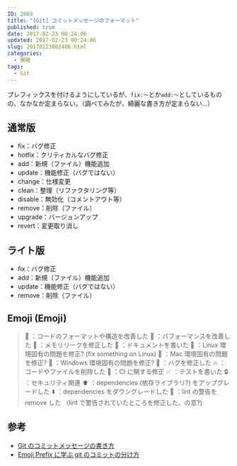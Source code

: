 ```yaml
---
ID: 2869
title: "[Git] コミットメッセージのフォーマット"
published: true
date: 2017-02-23 00:24:06
updated: 2017-02-23 00:24:06
slug: 20170223002406.html
categories:
  - 開発
tags:
  - Git
---
```


プレフィックスを付けるようにしているが、`fix:〜`とか`add:〜`としているものの、なかなか定まらない。（調べてみたが、綺麗な書き方が定まらない…）

<!--more-->

## 通常版

>

- fix：バグ修正
- hotfix：クリティカルなバグ修正
- add：新規（ファイル）機能追加
- update：機能修正（バグではない）
- change：仕様変更
- clean：整理（リファクタリング等）
- disable：無効化（コメントアウト等）
- remove：削除（ファイル）
- upgrade：バージョンアップ
- revert：変更取り消し
  >

## ライト版

>

- fix：バグ修正
- add：新規（ファイル）機能追加
- update：機能修正（バグではない）
- remove：削除（ファイル）
  >

## Emoji (Emoji)

> 🎨 ：コードのフォーマットや構造を改善した
> 🐎 ：パフォーマンスを改善した
> 🚱 ：メモリリークを修正した
> 📝 ：ドキュメントを書いた
> 🐧 ：Linux 環境固有の問題を修正? (fix something on Linux)
> 🍎 ：Mac 環境固有の問題を修正?
> 🏁 ：Windows 環境固有の問題を修正?
> 🐛 ：バグを修正した
> 🔥 ：コードやファイルを削除した
> 💚 ：CI に関する修正
> ✅ ：テストを書いた
> 🔒 ：セキュリティ関連
> ⬆️ ：dependencies (依存ライブラリ?) をアップグレードした
> ⬇️ ：dependencies をダウングレードした
> 👕 ：lint の警告を remove した （lint で警告されていたところを修正した、の意?)

## 参考

- [Git のコミットメッセージの書き方](http://qiita.com/itosho/items/9565c6ad2ffc24c09364)
- [Emoji Prefix に学ぶ git のコミットの分け方](http://dackdive.hateblo.jp/entry/2016/07/06/093000)
